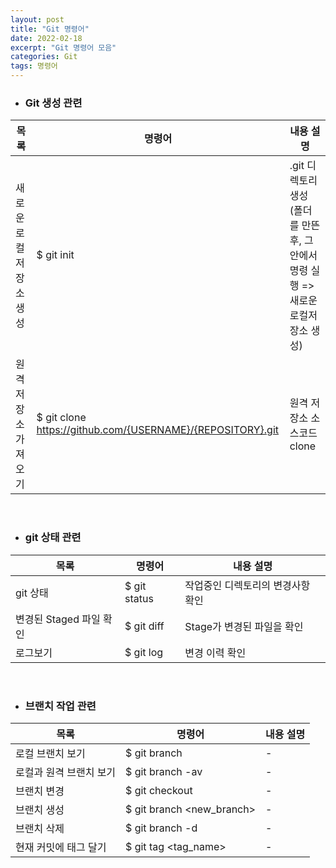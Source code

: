 ```yaml
---
layout: post
title: "Git 명령어"
date: 2022-02-18
excerpt: "Git 명령어 모음"
categories: Git
tags: 명령어
---
```


- ### Git 생성 관련

| 목록                   | 명령어                                                     | 내용 설명                                                                              |
| ---------------------- | ---------------------------------------------------------- | -------------------------------------------------------------------------------------- |
| 새로운 로컬저장소 생성 | $ git init                                                 | .git 디렉토리 생성</br>(폴더를 만뜬 후, 그 안에서 명령 실행 => 새로운 로컬저장소 생성) |
| 원격 저장소 가져오기   | $ git clone https://github.com/{USERNAME}/{REPOSITORY}.git | 원격 저장소 소스코드 clone                                                             |

<br/>

- ### git 상태 관련

| 목록                    | 명령어       | 내용 설명                         |
| ----------------------- | ------------ | --------------------------------- |
| git 상태                | $ git status | 작업중인 디렉토리의 변경사항 확인 |
| 변경된 Staged 파일 확인 | $ git diff   | Stage가 변경된 파일을 확인        |
| 로그보기                | $ git log    | 변경 이력 확인                    |

<br/>

- ### 브랜치 작업 관련

| 목록                    | 명령어                    | 내용 설명 |
| ----------------------- | ------------------------- | --------- |
| 로컬 브랜치 보기        | $ git branch              | -         |
| 로컬과 원격 브랜치 보기 | $ git branch -av          | -         |
| 브랜치 변경             | $ git checkout <branch>   | -         |
| 브랜치 생성             | $ git branch <new_branch> | -         |
| 브랜치 삭제             | $ git branch -d <branch>  | -         |
| 현재 커밋에 태그 달기   | $ git tag <tag_name>      | -         |
